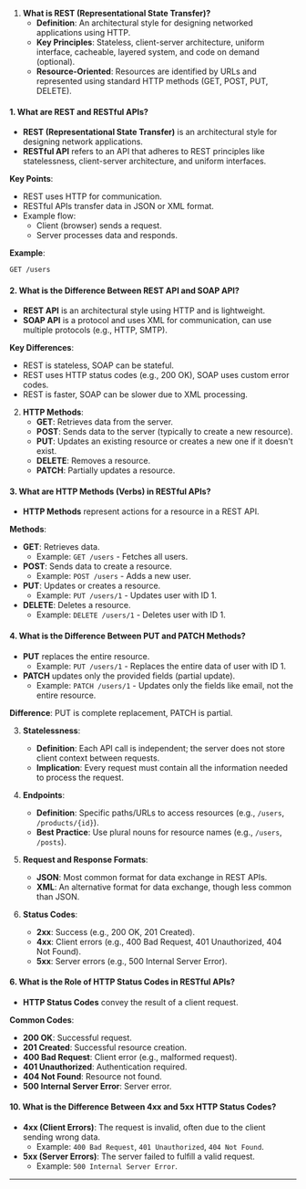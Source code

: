 

1. **What is REST (Representational State Transfer)?**
   - **Definition**: An architectural style for designing networked applications using HTTP.
   - **Key Principles**: Stateless, client-server architecture, uniform interface, cacheable, layered system, and code on demand (optional).
   - **Resource-Oriented**: Resources are identified by URLs and represented using standard HTTP methods (GET, POST, PUT, DELETE).



#### 1. **What are REST and RESTful APIs?**
   - **REST (Representational State Transfer)** is an architectural style for designing network applications.
   - **RESTful API** refers to an API that adheres to REST principles like statelessness, client-server architecture, and uniform interfaces.
   
   **Key Points**:
   - REST uses HTTP for communication.
   - RESTful APIs transfer data in JSON or XML format.
   - Example flow:
     - Client (browser) sends a request.
     - Server processes data and responds.

   **Example**:
   ```bash
   GET /users
   ```




#### 2. **What is the Difference Between REST API and SOAP API?**
   - **REST API** is an architectural style using HTTP and is lightweight.
   - **SOAP API** is a protocol and uses XML for communication, can use multiple protocols (e.g., HTTP, SMTP).
   
   **Key Differences**:
   - REST is stateless, SOAP can be stateful.
   - REST uses HTTP status codes (e.g., 200 OK), SOAP uses custom error codes.
   - REST is faster, SOAP can be slower due to XML processing.





2. **HTTP Methods**:
   - **GET**: Retrieves data from the server.
   - **POST**: Sends data to the server (typically to create a new resource).
   - **PUT**: Updates an existing resource or creates a new one if it doesn't exist.
   - **DELETE**: Removes a resource.
   - **PATCH**: Partially updates a resource.



#### 3. **What are HTTP Methods (Verbs) in RESTful APIs?**
   - **HTTP Methods** represent actions for a resource in a REST API.

   **Methods**:
   - **GET**: Retrieves data.
     - Example: `GET /users` - Fetches all users.
   - **POST**: Sends data to create a resource.
     - Example: `POST /users` - Adds a new user.
   - **PUT**: Updates or creates a resource.
     - Example: `PUT /users/1` - Updates user with ID 1.
   - **DELETE**: Deletes a resource.
     - Example: `DELETE /users/1` - Deletes user with ID 1.



#### 4. **What is the Difference Between PUT and PATCH Methods?**
   - **PUT** replaces the entire resource.
     - Example: `PUT /users/1` - Replaces the entire data of user with ID 1.
   - **PATCH** updates only the provided fields (partial update).
     - Example: `PATCH /users/1` - Updates only the fields like email, not the entire resource.

   **Difference**: PUT is complete replacement, PATCH is partial.




3. **Statelessness**:
   - **Definition**: Each API call is independent; the server does not store client context between requests.
   - **Implication**: Every request must contain all the information needed to process the request.

4. **Endpoints**:
   - **Definition**: Specific paths/URLs to access resources (e.g., `/users`, `/products/{id}`).
   - **Best Practice**: Use plural nouns for resource names (e.g., `/users`, `/posts`).

5. **Request and Response Formats**:
   - **JSON**: Most common format for data exchange in REST APIs.
   - **XML**: An alternative format for data exchange, though less common than JSON.

6. **Status Codes**:
   - **2xx**: Success (e.g., 200 OK, 201 Created).
   - **4xx**: Client errors (e.g., 400 Bad Request, 401 Unauthorized, 404 Not Found).
   - **5xx**: Server errors (e.g., 500 Internal Server Error).


#### 6. **What is the Role of HTTP Status Codes in RESTful APIs?**
   - **HTTP Status Codes** convey the result of a client request.

   **Common Codes**:
   - **200 OK**: Successful request.
   - **201 Created**: Successful resource creation.
   - **400 Bad Request**: Client error (e.g., malformed request).
   - **401 Unauthorized**: Authentication required.
   - **404 Not Found**: Resource not found.
   - **500 Internal Server Error**: Server error.

#### 10. **What is the Difference Between 4xx and 5xx HTTP Status Codes?**
   - **4xx (Client Errors)**: The request is invalid, often due to the client sending wrong data.
     - Example: `400 Bad Request`, `401 Unauthorized`, `404 Not Found`.
   - **5xx (Server Errors)**: The server failed to fulfill a valid request.
     - Example: `500 Internal Server Error`.


---


